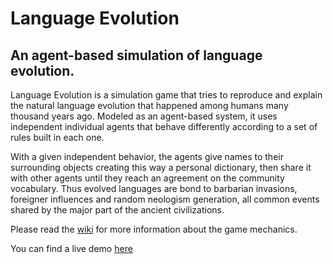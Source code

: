 # Language Evolution

## An agent-based simulation of language evolution.

Language Evolution is a simulation game that tries to reproduce and explain the natural language evolution 
that happened among humans many thousand years ago. Modeled as an agent-based system, it uses independent
individual agents that behave differently according to a set of rules built in each one.

With a given independent behavior, the agents give names to their surrounding objects creating this way a
personal dictionary, then share it with other agents until they reach an agreement on the community vocabulary.
Thus evolved languages are bond to barbarian invasions, foreigner influences and random neologism generation,
all common events shared by the major part of the ancient civilizations.

Please read the [wiki](https://github.com/landart/LanguageEvolution/wiki) for more information about the game mechanics.

You can find a live demo [here](http://landart.github.io/LanguageEvolution/)